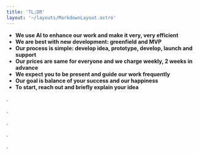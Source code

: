 ```yaml
---
title: 'TL;DR'
layout: '~/layouts/MarkdownLayout.astro'
---
```


- **We use AI to enhance our work and make it very, very efficient**
- **We are best with new development: greenfield and MVP**
- **Our process is simple: develop idea, prototype, develop, launch and support**
- **Our prices are same for everyone and we charge weekly, 2 weeks in advance**
- **We expect you to be present and guide our work frequently**
- **Our goal is balance of your success and our happiness**
- **To start, reach out and briefly explain your idea**





.


.


.



.



.